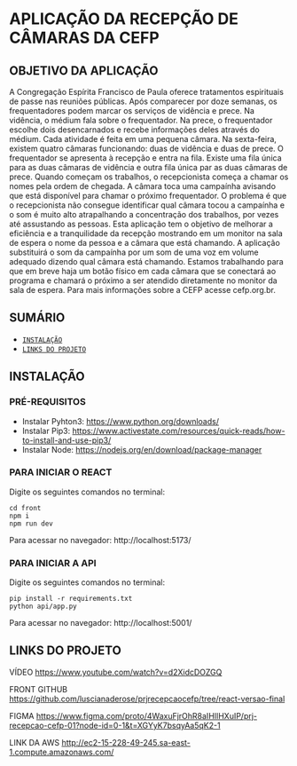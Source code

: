 # APLICAÇÃO DA RECEPÇÃO DE CÂMARAS DA CEFP
## OBJETIVO DA APLICAÇÃO
A Congregação Espírita Francisco de Paula oferece tratamentos espirituais de passe nas reuniões públicas. Após comparecer por doze semanas, os frequentadores podem marcar os serviços de vidência e prece. Na vidência, o médium fala sobre o frequentador. Na prece, o frequentador escolhe dois desencarnados e recebe informações deles através do médium. Cada atividade é feita em uma pequena câmara. Na sexta-feira, existem quatro câmaras funcionando: duas de vidência e duas de prece. O frequentador se apresenta à recepção e entra na fila. Existe uma fila única para as duas câmaras de vidência e outra fila única par as duas câmaras de prece. Quando começam os trabalhos, o recepcionista começa a chamar os nomes pela ordem de chegada. A câmara toca uma campaínha avisando que está disponível para chamar o próximo frequentador. O problema é que o recepcionista não consegue identificar qual câmara tocou a campaínha e o som é muito alto atrapalhando a concentração dos trabalhos, por vezes até assustando as pessoas. Esta aplicação tem o objetivo de melhorar a eficiência e a tranquilidade da recepção mostrando em um monitor na sala de espera o nome da pessoa e a câmara que está chamando. A aplicação substituirá o som da campaínha por um som de uma voz em volume adequado dizendo qual câmara está chamando. Estamos trabalhando para que em breve haja um botão físico em cada câmara que se conectará ao programa e chamará o próximo a ser atendido diretamente no monitor da sala de espera. Para mais informações sobre a CEFP acesse cefp.org.br.


## SUMÁRIO
- [`INSTALAÇÃO`](#INSTALAÇÃO)
- [`LINKS DO PROJETO`](#LINKS-DO-PROJETO)

## INSTALAÇÃO
### PRÉ-REQUISITOS
- Instalar Pyhton3: https://www.python.org/downloads/
- Instalar Pip3: https://www.activestate.com/resources/quick-reads/how-to-install-and-use-pip3/
- Instalar Node: https://nodejs.org/en/download/package-manager

### PARA INICIAR O REACT
Digite os seguintes comandos no terminal:
```
cd front
npm i
npm run dev
```
Para acessar no navegador:
http://localhost:5173/

### PARA INICIAR A API
Digite os seguintes comandos no terminal:
```
pip install -r requirements.txt
python api/app.py
```
Para acessar no navegador:
http://localhost:5001/


## LINKS DO PROJETO
VÍDEO
https://www.youtube.com/watch?v=d2XidcDOZGQ

FRONT GITHUB
https://github.com/luscianaderose/prjrecepcaocefp/tree/react-versao-final

FIGMA
https://www.figma.com/proto/4WaxuFjrOhR8aIHIlHXuIP/prj-recepcao-cefp-01?node-id=0-1&t=XGYyK7bsqyAa5qK2-1

LINK DA AWS
http://ec2-15-228-49-245.sa-east-1.compute.amazonaws.com/



